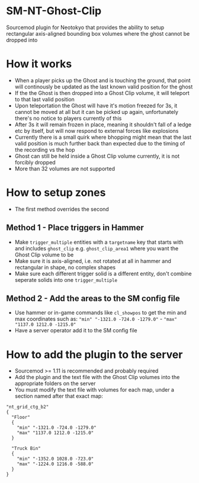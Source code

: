# SM-NT-Ghost-Clip
Sourcemod plugin for Neotokyo that provides the ability to setup rectangular axis-aligned bounding box volumes where the ghost cannot be dropped into

# How it works  
- When a player picks up the Ghost and is touching the ground, that point will continously be updated as the last known valid position for the ghost
- If the the Ghost is then dropped into a Ghost Clip volume, it will teleport to that last valid position
- Upon teleportation the Ghost will have it's motion freezed for 3s, it cannot be moved at all but it can be picked up again, unfortunately there's no notice to players currently of this
- After 3s it will remain frozen in place, meaning it shouldn't fall of a ledge etc by itself, but will now respond to external forces like explosions
- Currently there is a small quirk where bhopping might mean that the last valid position is much further back than expected due to the timing of the recording vs the hop
- Ghost can still be held inside a Ghost Clip volume currently, it is not forcibly dropped
- More than 32 volumes are not supported

# How to setup zones  

- The first method overrides the second
  
## Method 1 - Place triggers in Hammer
- Make `trigger_multiple` entities with a `targetname` key that starts with and includes `ghost_clip` e.g. `ghost_clip_area1` where you want the Ghost Clip volume to be
- Make sure it is axis-aligned, i.e. not rotated at all in hammer and rectangular in shape, no complex shapes
- Make sure each different trigger solid is a different entity, don't combine seperate solids into one `trigger_multiple`

## Method 2 - Add the areas to the SM config file
- Use hammer or in-game commands like `cl_showpos` to get the min and max coordinates such as:
`"min" "-1321.0 -724.0 -1279.0"` - `"max" "1137.0 1212.0 -1215.0"`
- Have a server operator add it to the SM config file

# How to add the plugin to the server  
- Sourcemod >= 1.11 is recommended and probably required
- Add the plugin and the text file with the Ghost Clip volumes into the appropriate folders on the server
- You must modify the text file with volumes for each map, under a section named after that exact map:
```
"nt_grid_ctg_b2"
{
  "Floor"
  {
    "min" "-1321.0 -724.0 -1279.0"
    "max" "1137.0 1212.0 -1215.0"
  }

  "Truck Bin"
  {
    "min" "-1352.0 1028.0 -723.0"
    "max" "-1224.0 1216.0 -588.0"
  }
}
```
